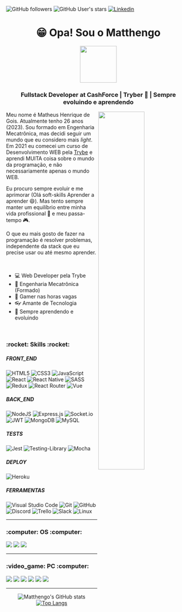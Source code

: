 <img alt="GitHub followers" src="https://img.shields.io/github/followers/Matthengo?style=social"> <img alt="GitHub User's stars" src="https://img.shields.io/github/stars/Matthengo?style=social"> <a href="https://www.linkedin.com/in/matheus-henrique-gois/"><img alt="Linkedin" src="https://img.shields.io/badge/Linkedin--blue?style=social&logo=Linkedin" ></a>

<h1 align="center"> 😁 Opa! Sou o Matthengo </h1>
<div align="center"><img src="https://media1.giphy.com/media/E6jscXfv3AkWQ/giphy.gif" width="100" height="100" /></div>

<h3 align="center"> Fullstack Developer at CashForce | Tryber 💚 | Sempre evoluindo e aprendendo</h3>

<img align="right" width="50%" src="https://media2.giphy.com/media/B6IBrYTyvo1UJOXF9u/giphy.gif" />

<div align="left">
<p>Meu nome é Matheus Henrique de Gois. Atualmente tenho 26 anos (2023). Sou formado em Engenharia Mecatrônica, mas decidi seguir um mundo que eu considero mais <i>light</i>. Em 2021 eu comecei um curso de Desenvolvimento WEB pela <a href="https://www.betrybe.com/">Trybe</a> e aprendi MUITA coisa sobre o mundo da programação, e não necessariamente apenas o mundo WEB.</p>
<p>Eu procuro sempre evoluir e me aprimorar (Olá soft-skills Aprender a aprender 😄). Mas tento sempre manter um equilíbrio entre minha vida profissional 🎯 e meu passa-tempo 🎮.</p>
<p>O que eu mais gosto de fazer na programação é resolver problemas, independente da stack que eu precise usar ou até mesmo aprender.</p>
  
  <br>
  
- :computer: Web Developer pela Trybe
- :robot: Engenharia Mecatrônica (Formado) 
- :space_invader: Gamer nas horas vagas
- :eyeglasses: Amante de Tecnologia
- :dart: Sempre aprendendo e evoluindo
  
</div>

<br>

<h3>:rocket: Skills :rocket: </h3>
<h5>FRONT_END</h5>

![HTML5](https://img.shields.io/badge/html5-%23E34F26.svg?style=for-the-badge&logo=html5&logoColor=white) ![CSS3](https://img.shields.io/badge/css3-%231572B6.svg?style=for-the-badge&logo=css3&logoColor=white) ![JavaScript](https://img.shields.io/badge/javascript-%23F7DF1E.svg?style=for-the-badge&logo=javascript&logoColor=black) ![React](https://img.shields.io/badge/react-%2320232a.svg?style=for-the-badge&logo=react&logoColor=%2361DAFB) ![React Native](https://img.shields.io/badge/react_native-%2320232a.svg?style=for-the-badge&logo=react&logoColor=%2361DAFB) ![SASS](https://img.shields.io/badge/SASS-hotpink.svg?style=for-the-badge&logo=SASS&logoColor=white) ![Redux](https://img.shields.io/badge/redux-%23593d88.svg?style=for-the-badge&logo=redux&logoColor=white) ![React Router](https://img.shields.io/badge/React_Router-CA4245?style=for-the-badge&logo=react-router&logoColor=white) ![Vue](https://img.shields.io/badge/Vue.js-35495E?style=for-the-badge&logo=vuedotjs&logoColor=4FC08D)

<h5>BACK_END</h5>

![NodeJS](https://img.shields.io/badge/node.js-6DA55F?style=for-the-badge&logo=node.js&logoColor=white) ![Express.js](https://img.shields.io/badge/express.js-%23404d59.svg?style=for-the-badge&logo=express&logoColor=%2361DAFB) ![Socket.io](https://img.shields.io/badge/Socket.io-black?style=for-the-badge&logo=socket.io&badgeColor=010101) ![JWT](https://img.shields.io/badge/JWT-black?style=for-the-badge&logo=JSON%20web%20tokens) ![MongoDB](https://img.shields.io/badge/MongoDB-%234ea94b.svg?style=for-the-badge&logo=mongodb&logoColor=white) ![MySQL](https://img.shields.io/badge/mysql-%2300f.svg?style=for-the-badge&logo=mysql&logoColor=white)

<h5>TESTS</h5>

![Jest](https://img.shields.io/badge/-jest-%23C21325?style=for-the-badge&logo=jest&logoColor=white) ![Testing-Library](https://img.shields.io/badge/-TestingLibrary-%23E33332?style=for-the-badge&logo=testing-library&logoColor=white) ![Mocha](https://img.shields.io/badge/-mocha-%238D6748?style=for-the-badge&logo=mocha&logoColor=white)

<h5>DEPLOY</h5>

![Heroku](https://img.shields.io/badge/heroku-%23430098.svg?style=for-the-badge&logo=heroku&logoColor=white)

<h5>FERRAMENTAS</h5>

![Visual Studio Code](https://img.shields.io/badge/Visual%20Studio%20Code-0078d7.svg?style=for-the-badge&logo=visual-studio-code&logoColor=white) ![Git](https://img.shields.io/badge/git-%23F05033.svg?style=for-the-badge&logo=git&logoColor=white) ![GitHub](https://img.shields.io/badge/github-%23121011.svg?style=for-the-badge&logo=github&logoColor=white) ![Discord](https://img.shields.io/badge/Discord-%237289DA.svg?style=for-the-badge&logo=discord&logoColor=white) ![Trello](https://img.shields.io/badge/Trello-%23026AA7.svg?style=for-the-badge&logo=Trello&logoColor=white) ![Slack](https://img.shields.io/badge/Slack-4A154B?style=for-the-badge&logo=slack&logoColor=white) ![Linux](https://img.shields.io/badge/Linux-FCC624?style=for-the-badge&logo=linux&logoColor=black)

<hr>

<h3>:computer: OS :computer:</h3>

<img src="https://img.shields.io/badge/Ubuntu-E95420?style=for-the-badge&logo=ubuntu&logoColor=white" /> <img src="https://img.shields.io/badge/Windows-0078D6?style=for-the-badge&logo=windows&logoColor=white" /> <img src="https://img.shields.io/badge/Android-3DDC84?style=for-the-badge&logo=android&logoColor=white" />

<hr>

<h3> :video_game: PC :computer:</h3>

<img src="https://img.shields.io/badge/AMD-Ryzen_5_1600-ED1C24?style=for-the-badge&logo=amd&logoColor=white" /> <img src="https://img.shields.io/badge/NVIDIA-GTX1070-76B900?style=for-the-badge&logo=nvidia&logoColor=white" /> <img src="https://img.shields.io/badge/Kingston-16GB-ED1C24?style=for-the-badge&logo=&logoColor=white" /> <img src="https://img.shields.io/badge/HyperX-Keyboard_Mars-ED1C24?style=for-the-badge&logo=&logoColor=white" /> <img src="https://img.shields.io/badge/HyperX-HeadSet_Cloud_II-ED1C24?style=for-the-badge&logo=&logoColor=white" /> <img src="https://img.shields.io/badge/Logitech-Mouse_G502-0FAAFF?style=for-the-badge&logo=logitech&logoColor=white" />

<hr>
<div align="center">

![Matthengo's GitHub stats](https://github-readme-stats.vercel.app/api?username=matthengo&show_icons=true&theme=radical) [![Top Langs](https://github-readme-stats.vercel.app/api/top-langs/?username=matthengo&layout=compact&theme=radical)](https://github.com/matthengo/github-readme-stats)

</div>
